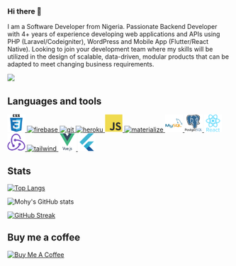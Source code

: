 ### Hi there 👋

I am a Software Developer from Nigeria.
Passionate Backend Developer with 4+ years of experience developing web applications and APIs using PHP (Laravel/Codeigniter), WordPress and Mobile App (Flutter/React Native). Looking to join your development team where my skills will be utilized in the design of scalable, data-driven, modular products that can be adapted to meet changing business requirements.

![](https://komarev.com/ghpvc/?devmohy=blue&style=plastic)

## Languages and tools

<p align="left"><a href="https://www.w3schools.com/css/" target="_blank"> <img src="https://raw.githubusercontent.com/devicons/devicon/master/icons/css3/css3-original-wordmark.svg" alt="css3" width="40" height="40"/> </a><a href="https://firebase.google.com/" target="_blank"> <img src="https://www.vectorlogo.zone/logos/firebase/firebase-icon.svg" alt="firebase" width="40" height="40"/> </a> <a href="https://git-scm.com/" target="_blank"> <img src="https://www.vectorlogo.zone/logos/git-scm/git-scm-icon.svg" alt="git" width="40" height="40"/> </a> <a href="https://heroku.com" target="_blank"> <img src="https://www.vectorlogo.zone/logos/heroku/heroku-icon.svg" alt="heroku" width="40" height="40"/> </a> <a href="https://developer.mozilla.org/en-US/docs/Web/JavaScript" target="_blank"> <img src="https://raw.githubusercontent.com/devicons/devicon/master/icons/javascript/javascript-original.svg" alt="javascript" width="40" height="40"/> </a> <a href="https://materializecss.com/" target="_blank"> <img src="https://raw.githubusercontent.com/prplx/svg-logos/5585531d45d294869c4eaab4d7cf2e9c167710a9/svg/materialize.svg" alt="materialize" width="40" height="40"/> </a> <a href="https://www.mysql.com/" target="_blank"> <img src="https://raw.githubusercontent.com/devicons/devicon/master/icons/mysql/mysql-original-wordmark.svg" alt="mysql" width="40" height="40"/> </a> <a href="https://www.postgresql.org" target="_blank"> <img src="https://raw.githubusercontent.com/devicons/devicon/master/icons/postgresql/postgresql-original-wordmark.svg" alt="postgresql" width="40" height="40"/> </a> <a href="https://reactjs.org/" target="_blank"> <img src="https://raw.githubusercontent.com/devicons/devicon/master/icons/react/react-original-wordmark.svg" alt="react" width="40" height="40"/> </a> <a href="https://redux.js.org" target="_blank"> <img src="https://raw.githubusercontent.com/devicons/devicon/master/icons/redux/redux-original.svg" alt="redux" width="40" height="40"/> </a> <a href="https://tailwindcss.com/" target="_blank"> <img src="https://www.vectorlogo.zone/logos/tailwindcss/tailwindcss-icon.svg" alt="tailwind" width="40" height="40"/> </a> <a href="https://vuejs.org/" target="_blank"> <img src="https://raw.githubusercontent.com/devicons/devicon/master/icons/vuejs/vuejs-original-wordmark.svg" alt="vuejs" width="40" height="40"/> </a> <a href="https://flutter.dev/" target="_blank"> <img src="https://raw.githubusercontent.com/devicons/devicon/master/icons/flutter/flutter-original.svg" alt="flutter" width="40" height="40"/> </a> </p>

## Stats

[![Top Langs](https://github-readme-stats.vercel.app/api/top-langs/?username=devmohy&layout=compact)](https://github.com/devmohy/github-readme-stats)


![Mohy's GitHub stats](https://github-readme-stats.vercel.app/api?username=devmohy&count_private=true&show_icons=true)


[![GitHub Streak](https://github-readme-streak-stats.herokuapp.com?user=devmohy&date_format=M%20j%5B%2C%20Y%5D)](https://git.io/streak-stats)


## Buy me a coffee

<a href="https://www.buymeacoffee.com/devmoh" target="_blank"><img src="https://cdn.buymeacoffee.com/buttons/default-orange.png" alt="Buy Me A Coffee" style="height: 20px !important;width: 120px !important;" ></a>
